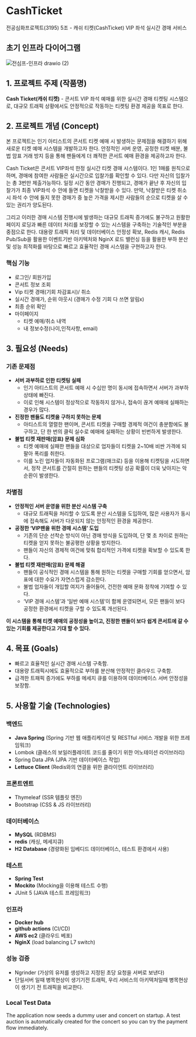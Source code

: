 # CashTicket
전공심화프로젝트(3195) 5조 - 캐쉬 티켓(CashTicket) VIP 좌석 실시간 경매 서비스

## 초기 인프라 다이어그램
![전심프-인프라 drawio (2)](https://github.com/user-attachments/assets/1a56bd0e-313e-47f1-9e0a-5e420c8805d2)


## 1. 프로젝트 주제 (작품명)

**Cash Ticket(캐쉬 티켓)** - 콘서트 VIP 좌석 예매를 위한 실시간 경매 티켓팅 시스템으로, 대규모 트래픽 상황에서도 안정적으로 작동하는 티켓팅 환경 제공을 목표로 한다.

## 2. 프로젝트 개념 (Concept)

 본 프로젝트는 인기 아티스트의 콘서트 티켓 예매 시 발생하는 문제점을 해결하기 위해 새로운 티켓 예매 시스템을 개발하고자 한다. 안정적인 서버 운영, 공정한 티켓 배분, 불법 암표 거래 방지 등을 통해 팬들에게 더 쾌적한 콘서트 예매 환경을 제공하고자 한다.

 Cash Ticket은 콘서트 VIP좌석 한정 실시간 티켓 경매 시스템이다. 1인 1매를 원칙으로 하며, 경매에 참여한 사람들은 실시간으로 입찰가를 확인할 수 있다. 다만 자신의 입찰가는 총 3번만 제출가능하다. 일정 시간 동안 경매가 진행되고, 경매가 끝난 후 자신의 입찰가가 최종 VIP좌석 수 안에 들면 티켓을 낙찰받을 수 있다. 만약, 낙찰받은 티켓 취소 시 좌석 수 안에 들지 못한 경매가 중 높은 가격을 제시한 사람들의 순으로 티켓을 살 수 있는 권리가 양도된다.

 그리고 이러한 경매 시스템 진행시에 발생하는 대규모 트래픽 증가에도 불구하고 원활한 페이지 로딩과 빠른 데이터 처리를 보장할 수 있는 시스템을 구축하는 기술적인 부분을 중점으로 한다. 대용량 트래픽 처리 및 데이터베이스 안정성 확보, Redis 캐시, Redis Pub/Sub을 활용한 이벤트기반 아키텍처와 NginX 로드 밸런싱 등을 활용한 부하 분산 및 성능 최적화를 바탕으로 빠르고 효율적인 경매 시스템을 구현하고자 한다.

### 핵심 기능

- 로그인/ 회원가입
- 콘서트 정보 조회
- Vip 티켓 경매(기회 차감표시)/ 취소 
- 실시간 경매가, 순위 아웃시 (경매가 수정 기회 다 쓰면 알림x)
- 최종 순위 확인
- 마이페이지
    - 티켓 예매/취소 내역
    - 내 정보수정(나이,인적사항, email)

## 3. 필요성 (Needs)

### 기존 문제점

- **서버 과부하로 인한 티켓팅 실패**
    - 인기 아티스트의 콘서트 예매 시 수십만 명이 동시에 접속하면서 서버가 과부하 상태에 빠진다.
    - 이로 인해 시스템이 정상적으로 작동하지 않거나, 접속이 끊겨 예매에 실패하는 경우가 많다.
- **진정한 팬들도 티켓을 구하지 못하는 문제**
    - 아티스트의 열렬한 팬이며, 콘서트 티켓을 구매할 경제적 여건이 충분함에도 불구하고, 단 한 번의 클릭 실수로 예매에 실패하는 상황이 빈번하게 발생한다.
- **불법 티켓 재판매(암표) 문제 심화**
    - 티켓 예매에 실패한 팬들을 대상으로 업자들이 티켓을 2~10배 비싼 가격에 되팔아 폭리를 취한다.
    - 이를 노린 업자들이 자동화된 프로그램(매크로) 등을 이용해 티켓팅을 시도하면서, 정작 콘서트를 간절히 원하는 팬들의 티켓팅 성공 확률이 더욱 낮아지는 악순환이 발생한다.

### 차별점

- **안정적인 서버 운영을 위한 분산 시스템 구축**
    - 대규모 트래픽을 처리할 수 있도록 분산 시스템을 도입하여, 많은 사용자가 동시에 접속해도 서버가 다운되지 않는 안정적인 환경을 제공한다.
- **공정한 ‘VIP팬을 위한 경매 시스템’ 도입**
    - 기존의 단순 선착순 방식이 아닌 경매 방식을 도입하여, 단 몇 초 차이로 원하는 티켓을 얻지 못하는 불공평한 상황을 방지한다.
    - 팬들이 자신의 경제적 여건에 맞춰 합리적인 가격에 티켓을 확보할 수 있도록 한다.
- **불법 티켓 재판매(암표) 문제 해결**
    - 팬들이 공식적인 경매 시스템을 통해 원하는 티켓을 구매할 기회를 얻으면서, 암표에 대한 수요가 자연스럽게 감소한다.
    - 불법 업자들이 개입할 여지가 줄어들어, 건전한 예매 문화 정착에 기여할 수 있다.
    - ‘VIP 경매 시스템’과 ‘일반 예매 시스템’이 함께 운영되면서, 모든 팬들이 보다 공정한 환경에서 티켓을 구할 수 있도록 개선된다.

 **이 시스템을 통해 티켓 예매의 공정성을 높이고, 진정한 팬들이 보다 쉽게 콘서트에 갈 수 있는 기회를 제공한다고 기대 할 수 있다.**

## 4. 목표 (Goals)

- 빠르고 효율적인 실시간 경매 시스템 구축함.
- 대용량 트래픽시에도 효율적으로 부하를 분산해 안정적인 클라우드 구축함.
- 급격한 트패픽 증가에도 부하를 메세지 큐를 이용하여 데이터베이스 서버 안정성을 보장함.

## 5. 사용할 기술 (Technologies)

### 백엔드

- **Java Spring** (Spring 기반 웹 애플리케이션 및 RESTful 서비스 개발을 위한 프레임워크)
- Lombok (클래스의 보일러플레이트 코드를 줄이기 위한 어노테이션 라이브러리)
- Spring Data JPA (JPA 기반 데이터베이스 작업)
- **Lettuce Client** (Redis와의 연결을 위한 클라이언트 라이브러리)

### 프론트엔트

- Thymeleaf (SSR 템플릿 엔진)
- Bootstrap (CSS & JS 라이브러리)

### 데이터베이스

- **MySQL** (RDBMS)
- **redis** (캐싱, 메세지큐)
- **H2 Database** (경량화된 임베디드 데이터베이스, 테스트 환경에서 사용)

### 테스트

- **Spring Test**
- **Mockito** (Mocking을 이용해 테스트 수행)
- JUnit 5 (JAVA 테스트 프레임워크)

### 인프라

- **Docker hub**
- **github actions** (CI/CD)
- **AWS ec2** (클라우드 베포)
- **NginX** (load balancing L7 switch)

### 성능 검증

- Ngrinder (가상의 유저를 생성하고 지정된 초당 요청을 서버로 보낸다)
- 단일서버 일때 병목현상이 생기기전 트래픽, 우리 서비스의 아키텍처일때 병목현상이 생기기 전 트래픽을 비교한다.

### Local Test Data
The application now seeds a dummy user and concert on startup. A test auction is automatically created for the concert so you can try the payment flow immediately.
